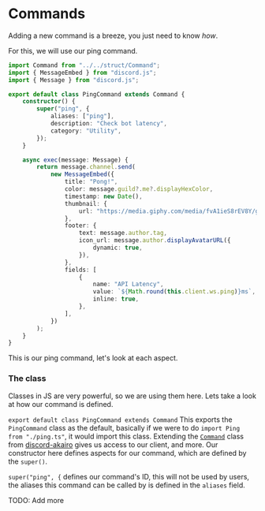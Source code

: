 # Commands

Adding a new command is a breeze, you just need to know _how_.

For this, we will use our ping command.

```ts
import Command from "../../struct/Command";
import { MessageEmbed } from "discord.js";
import { Message } from "discord.js";

export default class PingCommand extends Command {
	constructor() {
		super("ping", {
			aliases: ["ping"],
			description: "Check bot latency",
			category: "Utility",
		});
	}

	async exec(message: Message) {
		return message.channel.send(
			new MessageEmbed({
				title: "Pong!",
				color: message.guild?.me?.displayHexColor,
				timestamp: new Date(),
				thumbnail: {
					url: "https://media.giphy.com/media/fvA1ieS8rEV8Y/giphy.gif",
				},
				footer: {
					text: message.author.tag,
					icon_url: message.author.displayAvatarURL({
						dynamic: true,
					}),
				},
				fields: [
					{
						name: "API Latency",
						value: `${Math.round(this.client.ws.ping)}ms`,
						inline: true,
					},
				],
			})
		);
	}
}
```

This is our ping command, let's look at each aspect.

### The class

Classes in JS are very powerful, so we are using them here. Lets take a look at how our command is defined.

`export default class PingCommand extends Command`
This exports the `PingCommand` class as the default, basically if we were to do `import Ping from "./ping.ts"`, it would import this class. Extending the [`Command`](https://discord-akairo.github.io/#/docs/main/master/class/Command) class from [discord-akairo](https://www.npmjs.com/package/discord-akairo) gives us access to our client, and more.
Our constructor here defines aspects for our command, which are defined by the `super()`.

`super("ping", {` defines our command's ID, this will not be used by users, the aliases this command can be called by is defined in the `aliases` field.

TODO: Add more
